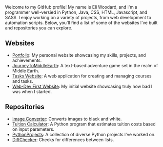 Welcome to my GitHub profile! My name is Eli Woodard, and I'm a programmer well-versied in Python, Java, CSS, HTML, Javascript, and SASS. I enjoy working on a variety of projects, from web development to automation scripts. Below, you'll find a list of some of the websites I've built and repositories you can explore.

## Websites

- [Portfolio](https://github.com/EliWoodard/Portfolio): My personal website showcasing my skills, projects, and achievements.
- [JourneyToMiddleEarth](https://github.com/EliWoodard/JourneyToMiddleEarth): A text-based adventure game set in the realm of Middle Earth.
- [Tasks Website](https://github.com/EliWoodard/Tasks): A web application for creating and managing courses and tasks.
- [Web-Dev First Website](https://github.com/EliWoodard/Web-Dev.atom): My initial website showcasing truly how bad I was when I started.

## Repositories

- [Image Converter](https://github.com/EliWoodard/Image-Converter): Converts images to black and white.
- [Tuition Calculator](https://github.com/EliWoodard/Tuition-Calculator): A Python program that estimates tuition costs based on input parameters.
- [PythonProjects](https://github.com/EliWoodard/PythonProjects): A collection of diverse Python projects I've worked on.
- [DiffChecker](https://github.com/EliWoodard/DiffCheck): Checks for differences between lists.
